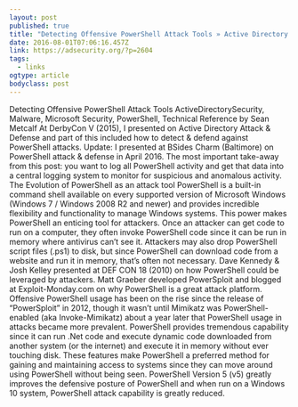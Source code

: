 ```yaml
---
layout: post 
published: true 
title: "Detecting Offensive PowerShell Attack Tools » Active Directory Security" 
date: 2016-08-01T07:06:16.457Z 
link: https://adsecurity.org/?p=2604 
tags:
  - links
ogtype: article 
bodyclass: post 
---
```


Detecting Offensive PowerShell Attack Tools
ActiveDirectorySecurity, Malware, Microsoft Security, PowerShell, Technical Reference by Sean Metcalf
At DerbyCon V (2015), I presented on Active Directory Attack & Defense and part of this included how to detect & defend against PowerShell attacks.
Update: I presented at BSides Charm (Baltimore) on PowerShell attack & defense in April 2016.
The most important take-away from this post: you want to log all PowerShell activity and get that data into a central logging system to monitor for suspicious and anomalous activity.
The Evolution of PowerShell as an attack tool
PowerShell is a built-in command shell available on every supported version of Microsoft Windows (Windows 7 / Windows 2008 R2 and newer) and provides incredible flexibility and functionality to manage Windows systems. This power makes PowerShell an enticing tool for attackers. Once an attacker can get code to run on a computer, they often invoke PowerShell code since it can be run in memory where antivirus can’t see it. Attackers may also drop PowerShell script files (.ps1) to disk, but since PowerShell can download code from a website and run it in memory, that’s often not necessary.
Dave Kennedy & Josh Kelley presented at DEF CON 18 (2010) on how PowerShell could be leveraged by attackers. Matt Graeber developed PowerSploit and blogged at Exploit-Monday.com on why PowerShell is a great attack platform. Offensive PowerShell usage has been on the rise since the release of “PowerSploit” in 2012, though it wasn’t until Mimikatz was PowerShell-enabled (aka Invoke-Mimikatz) about a year later that PowerShell usage in attacks became more prevalent. PowerShell provides tremendous capability since it can run .Net code and execute dynamic code downloaded from another system (or the internet) and execute it in memory without ever touching disk. These features make PowerShell a preferred method for gaining and maintaining access to systems since they can move around using PowerShell without being seen. PowerShell Version 5 (v5) greatly improves the defensive posture of PowerShell and when run on a Windows 10 system, PowerShell attack capability is greatly reduced.